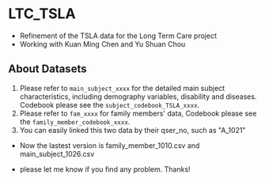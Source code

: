 # LTC_TSLA
* Refinement of the TSLA data for the Long Term Care project
* Working with Kuan Ming Chen and Yu Shuan Chou


## About Datasets

1. Please refer to ```main_subject_xxxx``` for the detailed main subject characteristics, including demography variables, disability and diseases. Codebook please see the  ```subject_codebook_TSLA_xxxx```.
2. Please refer to ```fam_xxxx```  for family members' data, Codebook please see the ```family_member_codebook_xxxx```. 
3. You can easily linked this two data by their qser_no, such as "A_1021"

* Now the lastest version is family_member_1010.csv and main_subject_1026.csv

* please let me know if you find any problem. Thanks! 
